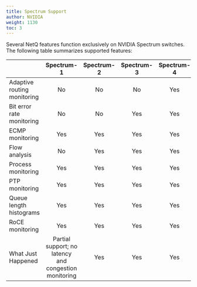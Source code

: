 ```yaml
---
title: Spectrum Support
author: NVIDIA
weight: 1130
toc: 3
---
```


Several NetQ features function exclusively on NVIDIA Spectrum switches. The following table summarizes supported features:

| | Spectrum-1 | Spectrum-2 | Spectrum-3 | Spectrum-4  | 
| ------------- | :---: | :---: | :---: | :---: |
|Adaptive routing monitoring | No | No | No | Yes |
|Bit error rate monitoring | No | No | Yes | Yes |
|ECMP monitoring| Yes | Yes | Yes | Yes |
|Flow analysis| No | Yes | Yes | Yes |
|Process monitoring| Yes | Yes | Yes | Yes |
|PTP monitoring| Yes | Yes | Yes | Yes |
|Queue length histograms| Yes | Yes | Yes | Yes |
|RoCE monitoring| Yes | Yes | Yes | Yes |
|What Just Happened | Partial support; no latency and congestion monitoring | Yes | Yes | Yes | Yes |